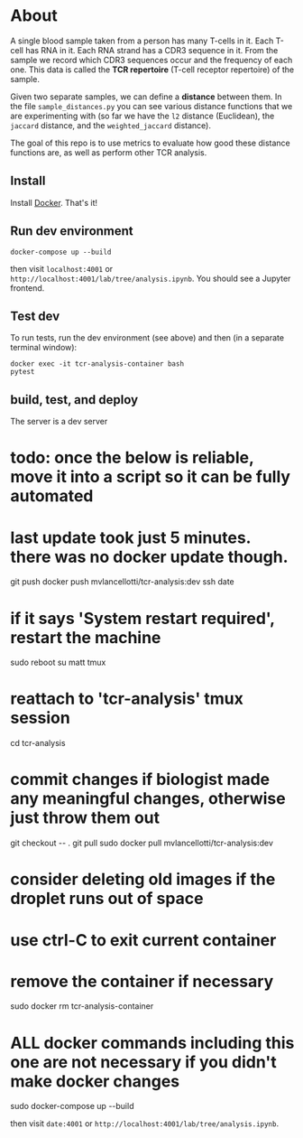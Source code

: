 # About

A single blood sample taken from a person has many T-cells in it.  Each T-cell has RNA in it.  Each RNA strand has a CDR3 sequence in it.  From the sample we record which CDR3 sequences occur and the frequency of each one.  This data is called the **TCR repertoire** (T-cell receptor repertoire) of the sample.

Given two separate samples, we can define a **distance** between them.  In the file `sample_distances.py` you can see various distance functions that we are experimenting with (so far we have the `l2` distance (Euclidean), the `jaccard` distance, and the `weighted_jaccard` distance).

The goal of this repo is to use metrics to evaluate how good these distance functions are, as well as perform other TCR analysis.




## Install

Install [Docker](https://www.docker.com/get-started).  That's it!



## Run dev environment

    docker-compose up --build

then visit `localhost:4001` or `http://localhost:4001/lab/tree/analysis.ipynb`.  You should see a Jupyter frontend.



## Test dev

To run tests, run the dev environment (see above) and then (in a separate terminal window):

	docker exec -it tcr-analysis-container bash
	pytest



## build, test, and deploy
The server is a dev server

  # todo: once the below is reliable, move it into a script so it can be fully automated
  # last update took just 5 minutes.  there was no docker update though.
  git push
  docker push mvlancellotti/tcr-analysis:dev
  ssh date
  # if it says 'System restart required', restart the machine
  sudo reboot
  su matt
  tmux
  # reattach to 'tcr-analysis' tmux session
  cd tcr-analysis
  # commit changes if biologist made any meaningful changes, otherwise just throw them out
  git checkout -- .
  git pull
  sudo docker pull mvlancellotti/tcr-analysis:dev
  # consider deleting old images if the droplet runs out of space
  # use ctrl-C to exit current container
  # remove the container if necessary
  sudo docker rm tcr-analysis-container
  # ALL docker commands including this one are not necessary if you didn't make docker changes
  sudo docker-compose up --build

then visit `date:4001` or `http://localhost:4001/lab/tree/analysis.ipynb`.
